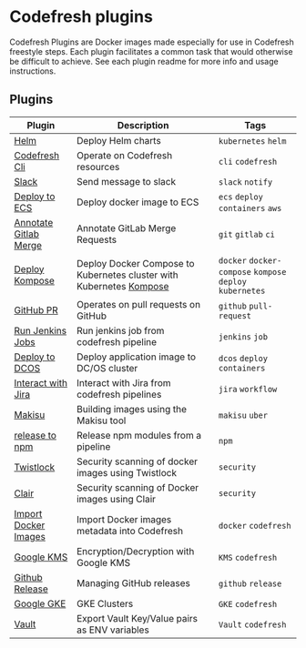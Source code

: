 # Codefresh plugins 

Codefresh Plugins are Docker images made especially for use in Codefresh freestyle steps. Each plugin facilitates a common task that would otherwise be difficult to achieve.
See each plugin readme for more info and usage instructions.

## Plugins

| Plugin|  Description| Tags|
| --- | --- |  --- |
| [Helm](https://github.com/codefresh-plugins/helmblob/master/README.md) | Deploy Helm charts | `kubernetes` `helm`|
| [Codefresh Cli](https://github.com/codefresh-plugins/codefresh-cliblob/master/README.md) | Operate on Codefresh resources | `cli` `codefresh`|
| [Slack](https://github.com/codefresh-plugins/slackblob/master/README.md)| Send message to slack| `slack` `notify`|
| [Deploy to ECS](https://github.com/codefresh-plugins/ecs-deployblob/master/README.md)| Deploy docker image to ECS| `ecs` `deploy` `containers` `aws`                         |
| [Annotate Gitlab Merge](https://github.com/codefresh-plugins/cf-gitlab-mr-annotateblob/master/README.md) | Annotate GitLab Merge Requests | `git` `gitlab` `ci`   |
| [Deploy Kompose](https://github.com/codefresh-plugins/komposeblob/master/README.md)| Deploy Docker Compose to Kubernetes cluster with Kubernetes [Kompose](http://kompose.io) | `docker` `docker-compose` `kompose` `deploy` `kubernetes` |
| [GitHub PR](https://github.com/codefresh-plugins/github-prblob/master/README.md)| Operates on pull requests on GitHub | `github` `pull-request` |
| [Run Jenkins Jobs](https://github.com/codefresh-plugins/cf-run-jenkins-jobsblob/master/README.md)| Run jenkins job from codefresh pipeline| `jenkins` `job`|
| [Deploy to DCOS](https://github.com/codefresh-plugins/cf-deploy-dcosblob/master/README.md) | Deploy application image to DC/OS cluster | `dcos` `deploy` `containers` |
| [Interact with Jira](https://github.com/codefresh-plugins/jira-cliblob/master/README.md) | Interact with Jira from codefresh pipelines| `jira` `workflow`|
| [Makisu](https://github.com/codefresh-plugins/makisublob/master/README.md) | Building images using the Makisu tool | `makisu` `uber`|
| [release to npm](https://github.com/codefresh-plugins/release-to-NPMblob/master/README.md) | Release npm modules from a pipeline | `npm` |
| [Twistlock](https://github.com/codefresh-plugins/cfstep-twistlock) | Security scanning of docker images using Twistlock | `security` |
| [Clair](https://github.com/codefresh-plugins/clairblob/master/README.md) |  Security scanning of Docker images using Clair | `security` |
| [Import Docker Images](https://github.com/codefresh-plugins/import-docker-imagesblob/master/README.md) | Import Docker images metadata into Codefresh| `docker` `codefresh`|
| [Google KMS](https://github.com/codefresh-plugins/google-kmsblob/master/README.md) | Encryption/Decryption with Google KMS| `KMS` `codefresh`|
| [Github Release](https://github.com/codefresh-plugins/github-releaseblob/master/README.md) | Managing GitHub releases | `github` `release`|
| [Google GKE](https://github.com/codefresh-plugins/gkeblob/master/README.md) | GKE Clusters | `GKE` `codefresh`|
| [Vault](https://github.com/codefresh-plugins/vaultblob/master/README.md) | Export Vault Key/Value pairs as ENV variables | `Vault` `codefresh`|

